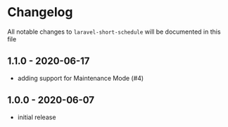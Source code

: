 # Changelog

All notable changes to `laravel-short-schedule` will be documented in this file

## 1.1.0 - 2020-06-17

- adding support for Maintenance Mode (#4)

## 1.0.0 - 2020-06-07

- initial release
